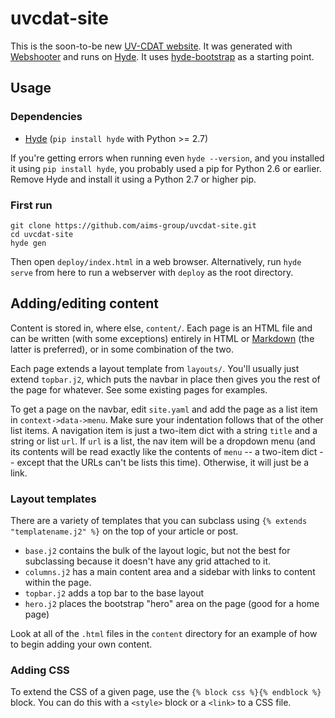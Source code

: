 # uvcdat-site

This is the soon-to-be new [UV-CDAT website]. It was generated with
[Webshooter][aims-group/webshooter] and runs on [Hyde][hyde/hyde]. It uses
[hyde-bootstrap][aims-group/hyde-bootstrap] as a starting point.

## Usage

### Dependencies

* [Hyde][hyde/hyde] (`pip install hyde` with Python >= 2.7)

If you're getting errors when running even `hyde --version`, and you installed
it using `pip install hyde`, you probably used a pip for Python 2.6 or
earlier. Remove Hyde and install it using a Python 2.7 or higher pip.

### First run

    git clone https://github.com/aims-group/uvcdat-site.git
    cd uvcdat-site
    hyde gen

Then open `deploy/index.html` in a web browser. Alternatively, run `hyde serve`
from here to run a webserver with `deploy` as the root directory.

## Adding/editing content
Content is stored in, where else, `content/`. Each page is an HTML file and can
be written (with some exceptions) entirely in HTML or [Markdown][] (the latter
is preferred), or in some combination of the two.

Each page extends a layout template from `layouts/`. You'll usually just extend
`topbar.j2`, which puts the navbar in place then gives you the rest of the page
for whatever. See some existing pages for examples.

To get a page on the navbar, edit `site.yaml` and add the page as a list item
in `context->data->menu`. Make sure your indentation follows that of the other
list items. A navigation item is just a two-item dict with a string `title` and
a string or list `url`. If `url` is a list, the nav item will be a dropdown
menu (and its contents will be read exactly like the contents of `menu` -- a
two-item dict -- except that the URLs can't be lists this time). Otherwise, it
will just be a link.

### Layout templates
There are a variety of templates that you can subclass using
`{% extends "templatename.j2" %}` on the top of your article or post.

* `base.j2` contains the bulk of the layout logic, but not the best for
  subclassing because it doesn't have any grid attached to it.
* `columns.j2` has a main content area and a sidebar with links to content
  within the page.
* `topbar.j2` adds a top bar to the base layout
* `hero.j2` places the bootstrap "hero" area on the page (good for a home
  page)

Look at all of the `.html` files in the `content` directory for an example of
how to begin adding your own content.

### Adding CSS
To extend the CSS of a given page, use the `{% block css %}{% endblock %}`
block. You can do this with a `<style>` block or a `<link>` to a CSS file.

[uv-cdat website]:           http://uv-cdat.llnl.gov/
[aims-group/webshooter]:     http://github.com/aims-group/webshooter
[hyde/hyde]:                 http://github.com/hyde/hyde
[aims-group/hyde-bootstrap]: http://github.com/aims-group/hyde-bootstrap
[hyde docs]:                 http://hyde.github.io/install.html
[markdown]:                  http://daringfireball.net/projects/markdown/
